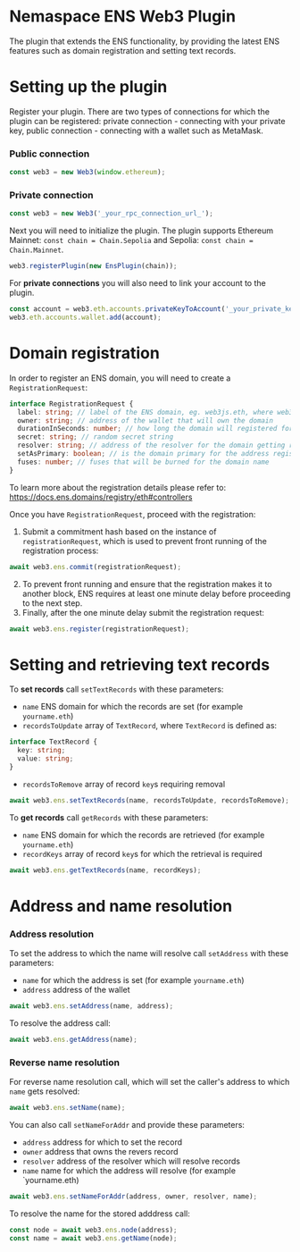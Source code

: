 # Nemaspace ENS Web3 Plugin

The plugin that extends the ENS functionality, by providing the latest ENS features such as domain registration and setting text records.

# Setting up the plugin

Register your plugin. There are two types of connections for which the plugin can be registered: private connection - connecting with your private key, public connection - connecting with a wallet such as MetaMask.

### Public connection

```ts
const web3 = new Web3(window.ethereum);
```

### Private connection

```ts
const web3 = new Web3('_your_rpc_connection_url_');
```

Next you will need to initialize the plugin. The plugin supports Ethereum Mainnet: `const chain = Chain.Sepolia` and Sepolia: `const chain = Chain.Mainnet`.

```ts
web3.registerPlugin(new EnsPlugin(chain));
```

For **private connections** you will also need to link your account to the plugin.

```ts
const account = web3.eth.accounts.privateKeyToAccount('_your_private_key');
web3.eth.accounts.wallet.add(account);
```

# Domain registration

In order to register an ENS domain, you will need to create a `RegistrationRequest`:

```ts
interface RegistrationRequest {
  label: string; // label of the ENS domain, eg. web3js.eth, where web3js is the label
  owner: string; // address of the wallet that will own the domain
  durationInSeconds: number; // how long the domain will registered for
  secret: string; // random secret string
  resolver: string; // address of the resolver for the domain getting registered
  setAsPrimary: boolean; // is the domain primary for the address registering the domain (creates reverese record)
  fuses: number; // fuses that will be burned for the domain name
}
```

To learn more about the registration details please refer to: https://docs.ens.domains/registry/eth#controllers

Once you have `RegistrationRequest`, proceed with the registration:

1. Submit a commitment hash based on the instance of `registrationRequest`, which is used to prevent front running of the registration process:

```ts
await web3.ens.commit(registrationRequest);
```

2. To prevent front running and ensure that the registration makes it to another block, ENS requires at least one minute delay before proceeding to the next step.
3. Finally, after the one minute delay submit the registration request:

```ts
await web3.ens.register(registrationRequest);
```

# Setting and retrieving text records

To **set records** call `setTextRecords` with these parameters:

- `name` ENS domain for which the records are set (for example `yourname.eth`)
- `recordsToUpdate` array of `TextRecord`, where `TextRecord` is defined as:

```ts
interface TextRecord {
  key: string;
  value: string;
}
```

- `recordsToRemove` array of record `key`s requiring removal

```ts
await web3.ens.setTextRecords(name, recordsToUpdate, recordsToRemove);
```

To **get records** call `getRecords` with these parameters:

- `name` ENS domain for which the records are retrieved (for example `yourname.eth`)
- `recordKeys` array of record `key`s for which the retrieval is required

```ts
await web3.ens.getTextRecords(name, recordKeys);
```

# Address and name resolution

### Address resolution

To set the address to which the name will resolve call `setAddress` with these parameters:

- `name` for which the address is set (for example `yourname.eth`)
- `address` address of the wallet

```ts
await web3.ens.setAddress(name, address);
```

To resolve the address call:

```ts
await web3.ens.getAddress(name);
```

### Reverse name resolution

For reverse name resolution call, which will set the caller's address to which `name` gets resolved:

```ts
await web3.ens.setName(name);
```

You can also call `setNameForAddr` and provide these parameters:

- `address` address for which to set the record
- `owner` address that owns the revers record
- `resolver` address of the resolver which will resolve records
- `name` name for which the address will resolve (for example `yourname.eth)

```ts
await web3.ens.setNameForAddr(address, owner, resolver, name);
```

To resolve the name for the stored adddress call:

```ts
const node = await web3.ens.node(address);
const name = await web3.ens.getName(node);
```
